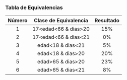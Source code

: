 ### Tabla de Equivalencias
 
 | Número | Clase de Equivalencia | Resultado |
 |:------:|:---------------------:|:---------:|
 |    1   |  17<edad<66 & dias>20 |    15%    |
 |    2   |  17<edad<66 & dias<21 |     0%    |
 |    3   |   edad<18 & dias<21   |     5%    |
 |    4   |   edad<18 & dias>20   |    20%    |
 |    5   |   edad>65 & dias>20   |    23%    |
 |    6   |   edad>65 & dias<21   |     8%    |
